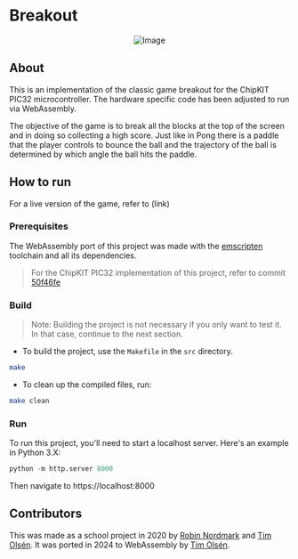 # Breakout

<p align="center">
  <img src="https://github.com/user-attachments/assets/2816e2d7-233e-441a-800a-34bca7a08b0d" alt="Image">
</p>


## About 

This is an implementation of the classic game breakout for the ChipKIT PIC32 microcontroller. The hardware specific code has been adjusted to run via WebAssembly. 

The objective of the game is to break all the blocks at the top of the screen and in doing so collecting a high score. Just like in Pong there is a paddle that the player controls to bounce the ball and the trajectory of the ball is determined by which angle the ball hits the paddle.

## How to run

For a live version of the game, refer to (link)

### Prerequisites


The WebAssembly port of this project was made with the [emscripten](https://emscripten.org/) toolchain and all its dependencies.  

> For the ChipKIT PIC32 implementation of this project, refer to commit [50f46fe](https://github.com/skvarre/projectbreakout/tree/50f46fe1ae42a529c88e8b7a9916700b7a2b7f83)

### Build

> Note: Building the project is not necessary if you only want to test it. In that case, continue to the next section. 

- To build the project, use the `Makefile` in the `src` directory.

```sh
make
```
- To clean up the compiled files, run:
```sh
make clean
```


### Run

To run this project, you'll need to start a localhost server. Here's an example in Python 3.X:

```python
python -m http.server 8000
```

Then navigate to https://localhost:8000



## Contributors

This was made as a school project in 2020 by [Robin Nordmark](https://github.com/Topl3x) and [Tim Olsén](https://github.com/skvarre). It was ported in 2024 to WebAssembly by [Tim Olsén](https://github.com/skvarre). 

